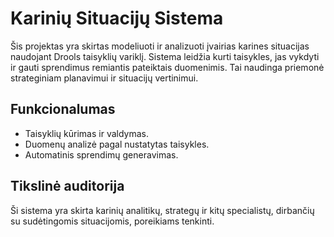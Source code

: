 # Karinių Situacijų Sistema

Šis projektas yra skirtas modeliuoti ir analizuoti įvairias karines situacijas naudojant Drools taisyklių variklį. Sistema leidžia kurti taisykles, jas vykdyti ir gauti sprendimus remiantis pateiktais duomenimis. Tai naudinga priemonė strateginiam planavimui ir situacijų vertinimui.

## Funkcionalumas
- Taisyklių kūrimas ir valdymas.
- Duomenų analizė pagal nustatytas taisykles.
- Automatinis sprendimų generavimas.

## Tikslinė auditorija
Ši sistema yra skirta karinių analitikų, strategų ir kitų specialistų, dirbančių su sudėtingomis situacijomis, poreikiams tenkinti.